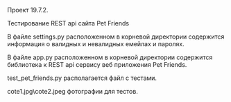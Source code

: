Проект 19.7.2.

Тестирование REST api сайта Pet Friends

В файле settings.py расположенном в корневой директории содержится информация о валидных и невалидных емейлах и паролях.

В файле app.py расположенном в корневой директории содержится библиотека к REST api сервису веб приложения Pet Friends.

test_pet_friends.py располагается файл с тестами.

cote1.jpg\cote2.jpeg фотографии для тестов.
